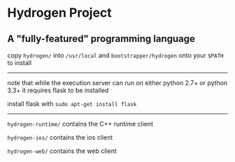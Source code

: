 # Hydrogen Project
A "fully-featured" programming language
---

copy `hydrogen/` into `/usr/local` and `bootstrapper/hydrogen` onto your `$PATH` to install

---

note that while the execution server can run on either python 2.7+ or python 3.3+ it requires flask to be installed

install flask with `sudo apt-get install flask`

---

`hydrogen-runtime/` contains the C++ runtime client

`hydrogen-ios/` contains the ios client

`hydrogen-web/` contains the web client
